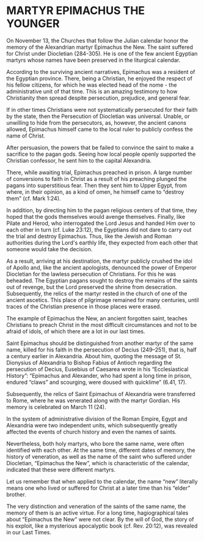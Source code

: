 # MARTYR EPIMACHUS THE YOUNGER

On November 13, the Churches that follow the Julian calendar honor the memory of the Alexandrian martyr Epimachus the New. The saint suffered for Christ under Diocletian (284-305). He is one of the few ancient Egyptian martyrs whose names have been preserved in the liturgical calendar.

According to the surviving ancient narratives, Epimachus was a resident of the Egyptian province. There, being a Christian, he enjoyed the respect of his fellow citizens, for which he was elected head of the nome - the administrative unit of that time. This is an amazing testimony to how Christianity then spread despite persecution, prejudice, and general fear.

If in other times Christians were not systematically persecuted for their faith by the state, then the Persecution of Diocletian was universal. Unable, or unwilling to hide from the persecutors, as, however, the ancient canons allowed, Epimachus himself came to the local ruler to publicly confess the name of Christ.

After persuasion, the powers that be failed to convince the saint to make a sacrifice to the pagan gods. Seeing how local people openly supported the Christian confessor, he sent him to the capital Alexandria.

There, while awaiting trial, Epimachus preached in prison. A large number of conversions to faith in Christ as a result of his preaching plunged the pagans into superstitious fear. Then they sent him to Upper Egypt, from where, in their opinion, as a kind of omen, he himself came to “destroy them” (cf. Mark 1:24).

In addition, by directing him to the pagan religious centers of that time, they hoped that the gods themselves would avenge themselves. Finally, like Pilate and Herod, who interrogated the Lord Jesus and handed Him over to each other in turn (cf. Luke 23:12), the Egyptians did not dare to carry out the trial and destroy Epimachus. Thus, like the Jewish and Roman authorities during the Lord's earthly life, they expected from each other that someone would take the decision.

As a result, arriving at his destination, the martyr publicly crushed the idol of Apollo and, like the ancient apologists, denounced the power of Emperor Diocletian for the lawless persecution of Christians. For this he was beheaded. The Egyptian pagans sought to destroy the remains of the saints out of revenge, but the Lord preserved the shrine from desecration. Subsequently, the relics of the martyr rested in the church of one of the ancient ascetics. This place of pilgrimage remained for many centuries, until traces of the Christian presence in those places were erased.

The example of Epimachus the New, an ancient forgotten saint, teaches Christians to preach Christ in the most difficult circumstances and not to be afraid of idols, of which there are a lot in our last times.

Saint Epimachus should be distinguished from another martyr of the same name, killed for his faith in the persecution of Decius (249–251), that is, half a century earlier in Alexandria. About him, quoting the message of St. Dionysius of Alexandria to Bishop Fabius of Antioch regarding the persecution of Decius, Eusebius of Caesarea wrote in his “Ecclesiastical History”: “Epimachus and Alexander, who had spent a long time in prison, endured “claws” and scourging, were doused with quicklime” (6.41, 17).

Subsequently, the relics of Saint Epimachus of Alexandria were transferred to Rome, where he was venerated along with the martyr Gordian. His memory is celebrated on March 11 (24).

In the system of administrative division of the Roman Empire, Egypt and Alexandria were two independent units, which subsequently greatly affected the events of church history and even the names of saints.

Nevertheless, both holy martyrs, who bore the same name, were often identified with each other. At the same time, different dates of memory, the history of veneration, as well as the name of the saint who suffered under Diocletian, “Epimachus the New”, which is characteristic of the calendar, indicated that these were different martyrs.

Let us remember that when applied to the calendar, the name “new” literally means one who lived or suffered for Christ at a later time than his “elder” brother.

The very distinction and veneration of the saints of the same name, the memory of them is an active virtue. For a long time, hagiographical tales about “Epimachus the New” were not clear. By the will of God, the story of his exploit, like a mysterious apocalyptic book (cf. Rev. 20:12), was revealed in our Last Times.
